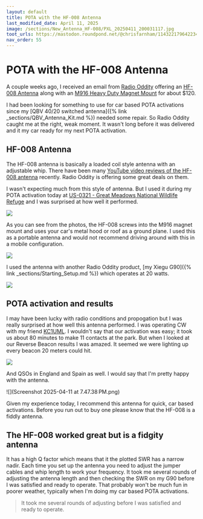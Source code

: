 ```yaml
---
layout: default
title: POTA with the HF-008 Antenna
last_modified_date: April 11, 2025
image: /sections/New_Antenna_HF-008/PXL_20250411_200031117.jpg
toot_urls: https://mastodon.roundpond.net/@chrisfarnham/114322179642234707
nav_order: 55
---
```


# POTA with the HF-008 Antenna

A couple weeks ago, I received an email from [Radio Oddity](https://www.radioddity.com/) offering an
[HF-008 Antenna](https://www.radioddity.com/products/radioddity-hf008-antenna)
along with an [M916 Heavy Duty Magnet Mount](https://www.radioddity.com/products/radioddity-m916-antenna-base) for about $120.

I had been looking for something to use for car based POTA activations since my [QBV 40/20 switched antenna]({% link _sections/QBV_Antenna_Kit.md %})
needed some repair. So Radio Oddity caught me at the right, weak moment. It wasn't long before it was delivered and it my car ready for
my next POTA activation.

## HF-008 Antenna

The HF-008 antenna is basically a loaded coil style antenna with an adjustable whip. There have been many
[YouTube video reviews of the HF-008 antenna](https://www.youtube.com/results?search_query=hf-008+antenna) recently. Radio Oddity is offering
some great deals on them.

I wasn't expecting much from this style of antenna. But I used it during my POTA activation today at
[US-0321 - Great Meadows National Wildlife Refuge](https://pota.app/#/park/US-0321) and I was surprised at how well it performed.

![](PXL_20250411_200025605.jpg)

As you can see from the photos, the HF-008 screws into the M916 magnet mount and uses your car's metal hood or roof as a ground plane.
I used this as a portable antenna and would not recommend driving around with this in a mobile configuration.

![](PXL_20250411_200031117.jpg)

I used the antenna with another Radio Oddity product, [my Xiegu G90]({% link _sections/Starting_Setup.md %}) which operates at 20 watts.

![](PXL_20250411_201549325.jpg)

## POTA activation and results

I may have been lucky with radio conditions and propogation but I was really surprised at how well this antenna performed. I was operating
CW with my friend [KC1UML](https://www.qrz.com/db/KC1UML). I wouldn't say that our activation was easy; it took us about 80 minutes to
make 11 contacts at the park. But when I looked at our Reverse Beacon results I was amazed. It seemed we were lighting up every beacon
20 meters could hit.

![](rbn_screenshot.png)

And QSOs in England and Spain as well. I would say that I'm pretty happy with the antenna.

![](Screenshot 2025-04-11 at 7.47.38 PM.png)

Given my experience today, I recommend this antenna for quick, car based activations. Before you run out to buy one
please know that the HF-008 is a fiddly antenna.

## The HF-008 worked great but is a fidgity antenna

It has a high Q factor which means that it the plotted SWR has a narrow nadir. Each time you set up the antenna
you need to adjust the jumper cables and whip length to work your frequency. It took me several rounds of adjusting
the antenna length and then checking the SWR on my G90 before I was satisfied and ready to operate. That probably
won't be much fun in poorer weather, typically when I'm doing my car based POTA activations.

> It took me several rounds of adjusting
> before I was satisfied and ready to operate.
